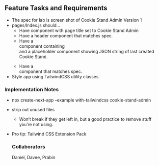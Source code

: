 ## Feature Tasks and Requirements
- The spec for lab is screen shot of Cookie Stand Admin Version 1
- pages/Index.js should…
  - Have <Head> component with page title set to Cookie Stand Admin
  - Have a header component that matches spec.
  - Have a <main> component containing <form> and a placeholder component showing JSON string of last created Cookie Stand.
  - Have a <footer> component that matches spec.
- Style app using TailwindCSS utility classes.
### Implementation Notes
- npx create-next-app –example with-tailwindcss cookie-stand-admin

- strip out unused files
  - Won’t break if they get left in, but a good practice to remove stuff you’re not using.
- Pro tip: Tailwind CSS Extension Pack
  
  ### Collaborators
  Daniel, Davee, Prabin

